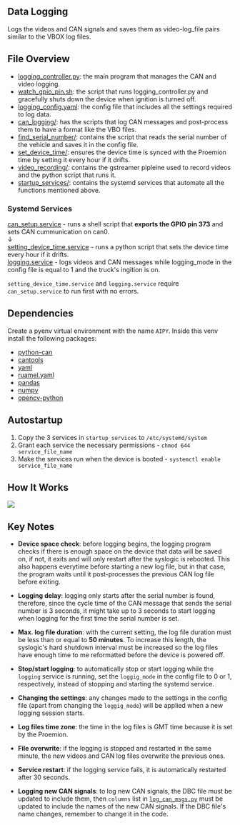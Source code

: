 ## Data Logging
Logs the videos and CAN signals and saves them as video-log_file pairs similar to the VBOX log files.



## File Overview
- [logging_controller.py](logging_controller.py): the main program that manages the CAN and video logging.  
- [watch_gpio_pin.sh](watch_gpio_pin.sh): the script that runs logging_controller.py and gracefully shuts down the device when ignition is turned off.
- [logging_config.yaml](logging_config.yaml): the config file that includes all the settings required to log data. 
- [can_logging/](can_logging): has the scripts that log CAN messages and post-process them to have a format like the VBO files. 
- [find_serial_number/](find_serial_number): contains the script that reads the serial number of the vehicle and saves it in the config file. 
- [set_device_time/](set_device_time): ensures the device time is synced with the Proemion time by setting it every hour if it drifts.   
- [video_recording/](video_recording): contains the gstreamer pipleine used to record videos and the python script that runs it.
- [startup_services/](startup_services): contains the systemd services that automate all the functions mentioned above.



### Systemd Services
[can_setup.service](startup_services/can_setup.service) - runs a shell script that **exports the GPIO pin 373** and sets CAN cummunication on can0.<br>
&darr;<br>
[setting_device_time.service](startup_services/setting_device_time.service) - runs a python script that sets the device time every hour if it drifts.<br>
[logging.service](startup_services/logging.service) - logs videos and CAN messages while logging_mode in the config file is equal to 1 and the truck's ingition is on.

```setting_device_time.service``` and ```logging.service``` require ```can_setup.service``` to run first with no errors. 



## Dependencies
Create a pyenv virtual environment with the name ```AIPY```. Inside this venv install the following packages:
* [python-can](https://pypi.org/project/python-can/) 
* [cantools](https://pypi.org/project/cantools/) 
* [yaml](https://pypi.org/project/PyYAML/) 
* [ruamel.yaml](https://pypi.org/project/ruamel.yaml/) 
* [pandas](https://pypi.org/project/pandas/)
* [numpy](https://pypi.org/project/numpy/)
* [opencv-python](https://pypi.org/project/opencv-python/)



## Autostartup
1. Copy the 3 services in `startup_services` to ```/etc/systemd/system```<br>
2. Grant each service the necessary permissions - ```chmod 644 service_file_name```  
3. Make the services run when the device is booted - ```systemctl enable service_file_name```  

 


## How It Works
<img src="logging_pipeline.svg">


## Key Notes 

* **Device space check**: before logging begins, the logging program checks if there is enough space on the device that data will be saved on, if not, it exits and will only restart after the syslogic is rebooted. This also happens everytime before starting a new log file, but in that case, the program waits until it post-processes the previous CAN log file before exiting. 

* **Logging delay**: logging only starts after the serial number is found, therefore, since the cycle time of the CAN message that sends the serial number is 3 seconds, it might take up to 3 seconds to start logging when logging for the first time the serial number is set.  

* **Max. log file duration**: with the current setting, the log file duration must be less than or equal to **50 minutes**. To increase this length, the syslogic's hard shutdown interval must be increased so the log files have enough time to me reformatted before the device is powered off. 

* **Stop/start logging**: to automatically stop or start logging while the ```logging``` service is running, set the ```loggig_mode``` in the config file to 0 or 1, respectively, instead of stopping and starting the systemd service. 

* **Changing the settings**: any changes made to the settings in the config file (apart from changing the ```loggig_mode```) will be applied when a new logging session starts.

* **Log files time zone**: the time in the log files is GMT time because it is set by the Proemion. 

* **File overwrite**: if the logging is stopped and restarted in the same minute, the new videos and CAN log files overwrite the previous ones.

* **Service restart**: if the logging service fails, it is automatically restarted after 30 seconds.

* **Logging new CAN signals**: to log new CAN signals, the DBC file must be updated to include them, then `columns` list in [`log_can_msgs.py`](https://github.com/BucherMunicipal/data_logging/blob/main/can_logging/log_can_msgs.py)  must be updated to include the names of the new CAN signals. If the DBC file's name changes, remember to change it in the code. 
 
 


 
 
